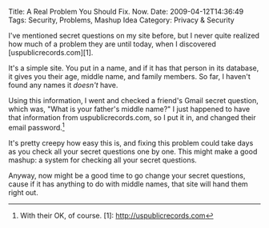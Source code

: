 Title: A Real Problem You Should Fix. Now.
Date: 2009-04-12T14:36:49
Tags: Security, Problems, Mashup Idea
Category: Privacy & Security


I've mentioned secret questions on my site before, but I never quite realized how much of a problem they are until today, when I discovered [uspublicrecords.com][1].

It's a simple site. You put in a name, and if it has that person in its database, it gives you their age, middle name, and family members. So far, I haven't found any names it *doesn't* have.

Using this information, I went and checked a friend's Gmail secret question, which was, "What is your father's middle name?" I just happened to have that information from uspublicrecords.com, so I put it in, and changed their email password.[^1]

It's pretty creepy how easy this is, and fixing this problem could take days as you check all your secret questions one by one. This might make a good mashup: a system for checking all your secret questions.

Anyway, now might be a good time to go change your secret questions, cause if it has anything to do with middle names, that site will hand them right out.


[^1]: With their OK, of course.
[1]: http://uspublicrecords.com
